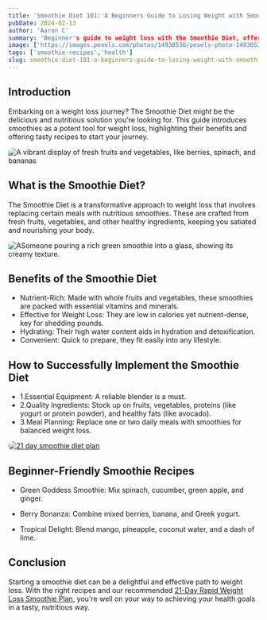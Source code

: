 ```yaml
---
title: 'Smoothie Diet 101: A Beginners Guide to Losing Weight with Smoothies'
pubDate: 2024-02-13
author: 'Aaron C'
summary: 'Beginner's guide to weight loss with the Smoothie Diet, offering nutritious recipes and effective diet tips'
image: ['https://images.pexels.com/photos/14930536/pexels-photo-14930536.jpeg?auto=compress&cs=tinysrgb&w=1260&h=750&dpr=1']
tags: ['smoothie-recipes','health']
slug: smoothie-diet-101-a-beginners-guide-to-losing-weight-with-smoothies
---
```



## Introduction
Embarking on a weight loss journey? The Smoothie Diet might be the delicious and nutritious solution you're looking for. This guide introduces smoothies as a potent tool for weight loss, highlighting their benefits and offering tasty recipes to start your journey.

<img src="https://images.pexels.com/photos/8845666/pexels-photo-8845666.jpeg?auto=compress&cs=tinysrgb&w=1260&h=750&dpr=1" alt="A vibrant display of fresh fruits and vegetables, like berries, spinach, and bananas" style="max-width: 100%; height: auto; display: block; margin-left: auto; margin-right: auto; border-radius: 8px">


## What is the Smoothie Diet?
The Smoothie Diet is a transformative approach to weight loss that involves replacing certain meals with nutritious smoothies. These are crafted from fresh fruits, vegetables, and other healthy ingredients, keeping you satiated and nourishing your body.



<img src="https://images.pexels.com/photos/6707445/pexels-photo-6707445.jpeg?auto=compress&cs=tinysrgb&w=1260&h=750&dpr=1" alt="ASomeone pouring a rich green smoothie into a glass, showing its creamy texture.
" style="max-width: 100%; height: auto; display: block; margin-left: auto; margin-right: auto; border-radius: 8px">


## Benefits of the Smoothie Diet
- Nutrient-Rich: Made with whole fruits and vegetables, these smoothies are packed with essential vitamins and minerals.
- Effective for Weight Loss: They are low in calories yet nutrient-dense, key for shedding pounds.
- Hydrating: Their high water content aids in hydration and detoxification.
- Convenient: Quick to prepare, they fit easily into any lifestyle.


## How to Successfully Implement the Smoothie Diet
- 1.Essential Equipment: A reliable blender is a must.
- 2.Quality Ingredients: Stock up on fruits, vegetables, proteins (like yogurt or protein powder), and healthy fats (like avocado).
- 3.Meal Planning: Replace one or two daily meals with smoothies for balanced weight loss.

<a href="https://bit.ly/3wbDNrv">
<img src="https://miro.medium.com/v2/resize:fit:786/format:webp/0*1N05EFIW73fcor4f.jpg" alt=" 21 day smoothie diet plan
" style="max-width: 100%; height: auto; display: block; margin-left: auto; margin-right: auto; border-radius: 8px">
</a>




## Beginner-Friendly Smoothie Recipes
- Green Goddess Smoothie: Mix spinach, cucumber, green apple, and ginger.

- Berry Bonanza: Combine mixed berries, banana, and Greek yogurt.

- Tropical Delight: Blend mango, pineapple, coconut water, and a dash of lime.


## Conclusion
Starting a smoothie diet can be a delightful and effective path to weight loss. With the right recipes and our recommended <a class="affilate-link" href="https://bit.ly/3wbDNrv" >21-Day Rapid Weight Loss Smoothie Plan</a>, you're well on your way to achieving your health goals in a tasty, nutritious way.


